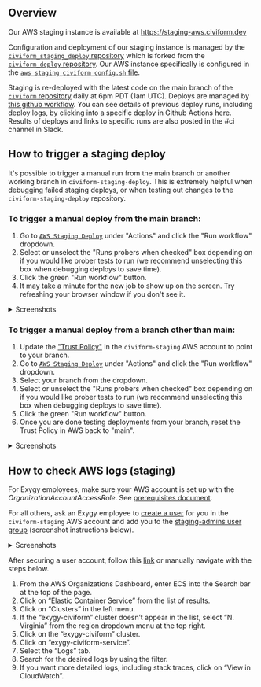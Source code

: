 ## Overview

Our AWS staging instance is available at https://staging-aws.civiform.dev

Configuration and deployment of our staging instance is managed by the [`civiform_staging_deploy` repository](https://github.com/civiform/civiform-staging-deploy) which is forked from the [`civiform_deploy` repository](https://github.com/civiform/civiform-deploy). Our AWS instance specifically is configured in the [`aws_staging_civiform_config.sh` file](https://github.com/civiform/civiform-staging-deploy/blob/main/aws_staging_civiform_config.sh).

Staging is re-deployed with the latest code on the main branch of the [`civiform` repository](https://github.com/civiform/civiform) daily at 6pm PDT (1am UTC). Deploys are managed by [this github workflow](https://github.com/civiform/civiform-staging-deploy/blob/main/.github/workflows/aws_deploy.yaml). You can see details of previous deploy runs, including deploy logs, by clicking into a specific deploy in Github Actions [here](https://github.com/civiform/civiform-staging-deploy/actions/workflows/aws_deploy.yaml). Results of deploys and links to specific runs are also posted in the #ci channel in Slack.

## How to trigger a staging deploy

It's possible to trigger a manual run from the main branch or another working branch in `civiform-staging-deploy`. This is extremely helpful when debugging failed staging deploys, or when testing out changes to the `civiform-staging-deploy` repository.

### To trigger a manual deploy from the main branch:

1. Go to [`AWS Staging Deploy`](https://github.com/civiform/civiform-staging-deploy/actions/workflows/aws_deploy.yaml) under "Actions" and click the "Run workflow" dropdown.
2. Select or unselect the "Runs probers when checked" box depending on if you would like prober tests to run (we recommend unselecting this box when debugging deploys to save time).
3. Click the green "Run workflow" button.
4. It may take a minute for the new job to show up on the screen. Try refreshing your browser window if you don't see it.
<details>
  <summary>Screenshots</summary>
  
  ![Trigger manual deploy](https://github.com/civiform/civiform/assets/195162/2f07f6d9-30be-4fb4-b7ea-d416cf9f84c2)

</details>

### To trigger a manual deploy from a branch other than main:

1. Update the ["Trust Policy"](https://us-east-1.console.aws.amazon.com/iamv2/home?region=us-east-1#/roles/details/civiform-staging-deploy-action?section=trust_relationships) in the `civiform-staging` AWS account to point to your branch.
2. Go to [`AWS Staging Deploy`](https://github.com/civiform/civiform-staging-deploy/actions/workflows/aws_deploy.yaml) under "Actions" and click the "Run workflow" dropdown.
3. Select your branch from the dropdown.
4. Select or unselect the "Runs probers when checked" box depending on if you would like prober tests to run (we recommend unselecting this box when debugging deploys to save time).
5. Click the green "Run workflow" button.
6. Once you are done testing deployments from your branch, reset the Trust Policy in AWS back to "main".

<details>
  <summary>Screenshots</summary>
  
  ![Trust policy](https://github.com/civiform/civiform/assets/195162/fa61f329-170a-46d4-bef7-c6bc0644e7d1)

  ![Edit trust policy](https://github.com/civiform/civiform/assets/195162/4c17f26c-c921-4b88-a3b4-ebe4f294b4c5)

  ![Select deploy branch](https://github.com/civiform/civiform/assets/195162/7c742254-67b3-4d91-9e55-a67b897f08ab)

</details>

## How to check AWS logs (staging)

For Exygy employees, make sure your AWS account is set up with the *OrganizationAccountAccessRole*.  See [prerequisites document](https://github.com/civiform/docs/blob/main/docs/contributor-guide/developer-guide/deploy-system/prerequisites.md).

For all others, ask an Exygy employee to [create a user](https://us-east-1.console.aws.amazon.com/iamv2/home?region=us-east-1#/users/create) for you in the `civiform-staging` AWS account and add you to the [staging-admins user group](https://us-east-1.console.aws.amazon.com/iamv2/home?region=us-east-1#/groups/details/staging-admins?section=users) (screenshot instructions below). 

<details>
  <summary>Screenshots</summary>
  
  ![Add user](https://github.com/civiform/civiform/assets/195162/85c71442-ebcf-4aca-9bbf-af96cbaf5819)
  ![Add user to user group](https://github.com/civiform/civiform/assets/195162/a498d10d-00fc-4461-a8b2-17815145f1c1)
  ![Create user](https://github.com/civiform/civiform/assets/195162/dac264f3-c98e-40d6-b9b5-786d645fa3fa)

</details>

After securing a user account, follow this [link](https://us-east-1.console.aws.amazon.com/ecs/v2/clusters/exygy-civiform/services/exygy-civiform-service/logs?region=us-east-1) or manually navigate with the steps below.

1. From the AWS Organizations Dashboard, enter ECS into the Search bar at the top of the page.
2. Click on “Elastic Container Service” from the list of results.
3. Click on “Clusters” in the left menu.
4. If the “exygy-civiform” cluster doesn’t appear in the list, select “N. Virginia” from the region dropdown menu at the top right.
5. Click on the “exygy-civiform” cluster.
6. Click on “exygy-civiform-service”.
7. Select the “Logs” tab.
8. Search for the desired logs by using the filter.
9. If you want more detailed logs, including stack traces, click on “View in CloudWatch”.

